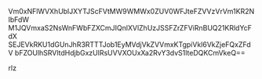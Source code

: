 Vm0xNFlWVXhUblJXYTJScFVtMW9WMWx0ZUV0WFJteFZVVzVrVm1KR2NIbFdW
M1JQVmxaS2NsWnFWbFZXCmJIQnlXVlZhUzJSSFZrZFViRnBUQ21KRldYcFdX
SEJEVkRKU1dGUnJhR3RTTTJob1EyMVdjVkZVVmxKTgpiVkl6VkZjeFQxZFdV
bFZOUlhSRVltdHdjbGxzUlRsUVVXOUxXa2RvY3dvS1lteDQKCmVkeQ==

rlz